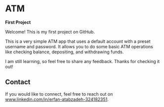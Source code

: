 # ATM
**First Project**

Welcome! This is my first project on GitHub.

This is a very simple ATM app that uses a default account with a preset username and password.
It allows you to do some basic ATM operations like checking balance, depositing, and withdrawing funds.

I am still learning, so feel free to share any feedback.
Thanks for checking it out!


## Contact
If you would like to connect, feel free to reach out on www.linkedin.com/in/erfan-atabzadeh-324182351.
